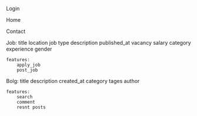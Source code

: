 Login

Home

Contact

Job:
    title
    location
    job type
    description
    published_at
    vacancy
    salary
    category
    experience
    gender

    features:
        apply_job
        post_job

Bolg:
    title
    description
    created_at
    category
    tages
    author

    features:
        search
        comment
        resnt posts
